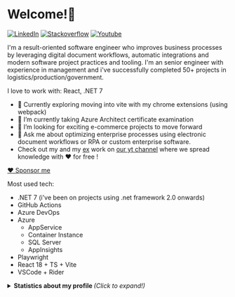 # Welcome!👋

<!--
**Toumash/Toumash** is a ✨ _special_ ✨ repository because its `README.md` (this file) appears on your GitHub profile.
-->


[![LinkedIn][linkedin-shield]][linkedin-url] [![Stackoverflow][stack-shield]][stack-url] [![Youtube][yt-shield]][yt-url]

I'm a result-oriented software engineer who improves business processes by leveraging digital document workflows, automatic integrations and modern software project practices and tooling. I'm an senior engineer with experience in management and i've successfully completed 50+ projects in logistics/production/government.

I love to work with: React, .NET 7

- 🔭 Currently exploring moving into vite with my chrome extensions (using webpack)
- 🌱 I’m currently taking Azure Architect certificate examination
- 🤯 I’m looking for exciting e-commerce projects to move forward
- 💬 Ask me about optimizing enterprise processes using electronic document workflows or RPA or custom enterprise software.
- Check out my and my [ex](https://github.com/efemeryds) work on [our yt channel](https://www.youtube.com/channel/UCXrPqxHd-1y_oAYfv-qCnjA) where we spread knowledge  with ♥️ for free !

[♥ Sponsor me](https://www.buymeacoffee.com/toumash)

Most used tech:
 * .NET 7 (i've been on projects using .net framework 2.0 onwards)
 * GitHub Actions
 * Azure DevOps
 * Azure
   * AppService
   * Container Instance
   * SQL Server
   * AppInsights
 * Playwright 
 * React 18 + TS + Vite
 * VSCode + Rider

<details>
  <summary> <b> Statistics about my profile </b> <i> (Click to expand!)</i> </summary>
  
  [![Github Stats By toumash](https://github-readme-stats.vercel.app/api?username=toumash&hide=prs&show_icons=true&title_color=fff&icon_color=79ff97&text_color=9f9f9f&bg_color=151515)]()
  

---
[linkedin-shield]: https://img.shields.io/badge/-LinkedIn-black.svg?style=flat-square&logo=linkedin&colorB=555&color=blue
[linkedin-url]: https://www.linkedin.com/in/tomaszdluski/
[stack-shield]: https://img.shields.io/static/v1?message=Stackoverflow&logo=stackoverflow&labelColor=5c5c5c&color=FE7A16&logoColor=white&label=%20
[stack-url]: https://stackoverflow.com/users/3711660/toumash
[yt-shield]: https://img.shields.io/static/v1?message=Youtube&logo=youtube&labelColor=5c5c5c&color=black&logoColor=FF0000&label=%20
[yt-url]: https://www.youtube.com/channel/UCXrPqxHd-1y_oAYfv-qCnjA

